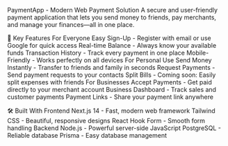 PaymentApp - Modern Web Payment Solution
A secure and user-friendly payment application that lets you send money to friends, pay merchants, and manage your finances—all in one place.

🌟 Key Features
For Everyone
Easy Sign-Up - Register with email or use Google for quick access
Real-time Balance - Always know your available funds
Transaction History - Track every payment in one place
Mobile-Friendly - Works perfectly on all devices
For Personal Use
Send Money Instantly - Transfer to friends and family in seconds
Request Payments - Send payment requests to your contacts
Split Bills - Coming soon: Easily split expenses with friends
For Businesses
Accept Payments - Get paid directly to your merchant account
Business Dashboard - Track sales and customer payments
Payment Links - Share your payment link anywhere

🛠️ Built With
Frontend
Next.js 14 - Fast, modern web framework
Tailwind CSS - Beautiful, responsive designs
React Hook Form - Smooth form handling
Backend
Node.js - Powerful server-side JavaScript
PostgreSQL - Reliable database
Prisma - Easy database management
